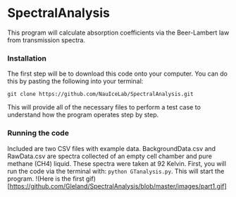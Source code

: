 # SpectralAnalysis


This program will calculate absorption coefficients via the Beer-Lambert law from transmission spectra.


### Installation
The first step will be to download this code onto your computer. You can do this by pasting the following into your terminal:

`git clone https://github.com/NauIceLab/SpectralAnalysis.git`


This will provide all of the necessary files to perform a test case to understand how the program operates step by step. 


### Running the code
Included are two CSV files with example data. BackgroundData.csv and RawData.csv are spectra collected of an empty cell chamber and pure methane (CH4) liquid. These spectra were taken at 92 Kelvin. First, you will run the code via the terminal with: `python GTanalysis.py`. This will start the program. !(Here is the first gif)[https://github.com/Gleland/SpectralAnalysis/blob/master/images/part1.gif]
